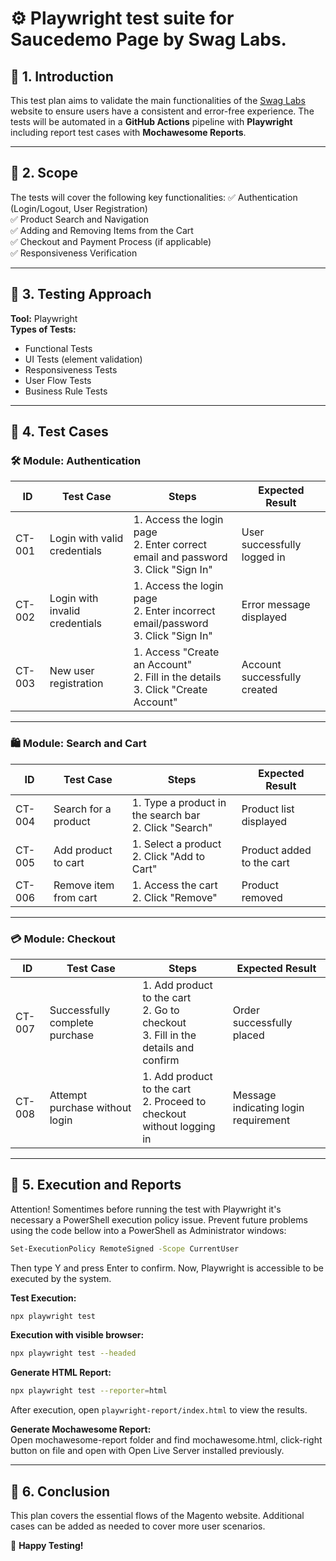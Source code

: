 # ⚙️ Playwright test suite for Saucedemo Page by Swag Labs. 

## 📌 1. Introduction
This test plan aims to validate the main functionalities of the [Swag Labs](https://www.saucedemo.com/) website to ensure users have a consistent and error-free experience. The tests will be automated in a **GitHub Actions** pipeline with **Playwright** including report test cases with **Mochawesome Reports**. 

---

## 📌 2. Scope
The tests will cover the following key functionalities:
✅ Authentication (Login/Logout, User Registration)  
✅ Product Search and Navigation  
✅ Adding and Removing Items from the Cart  
✅ Checkout and Payment Process (if applicable)  
✅ Responsiveness Verification  

---

## 📌 3. Testing Approach
**Tool:** Playwright  
**Types of Tests:**  
- Functional Tests  
- UI Tests (element validation)  
- Responsiveness Tests  
- User Flow Tests  
- Business Rule Tests  

---

## 📌 4. Test Cases

### **🛠️ Module: Authentication**  
| ID    | Test Case                         | Steps | Expected Result |
|-------|-----------------------------------|--------|--------------------|
| CT-001 | Login with valid credentials    | 1. Access the login page <br> 2. Enter correct email and password <br> 3. Click "Sign In" | User successfully logged in |
| CT-002 | Login with invalid credentials  | 1. Access the login page <br> 2. Enter incorrect email/password <br> 3. Click "Sign In" | Error message displayed |
| CT-003 | New user registration           | 1. Access "Create an Account" <br> 2. Fill in the details <br> 3. Click "Create Account" | Account successfully created |

---

### **🛍️ Module: Search and Cart**  
| ID    | Test Case                         | Steps | Expected Result |
|-------|-----------------------------------|--------|--------------------|
| CT-004 | Search for a product            | 1. Type a product in the search bar <br> 2. Click "Search" | Product list displayed |
| CT-005 | Add product to cart             | 1. Select a product <br> 2. Click "Add to Cart" | Product added to the cart |
| CT-006 | Remove item from cart           | 1. Access the cart <br> 2. Click "Remove" | Product removed |

---

### **💳 Module: Checkout**  
| ID    | Test Case                         | Steps | Expected Result |
|-------|-----------------------------------|--------|--------------------|
| CT-007 | Successfully complete purchase  | 1. Add product to the cart <br> 2. Go to checkout <br> 3. Fill in the details and confirm | Order successfully placed |
| CT-008 | Attempt purchase without login  | 1. Add product to the cart <br> 2. Proceed to checkout without logging in | Message indicating login requirement |

---

## 📌 5. Execution and Reports

Attention!
Somentimes before running the test with Playwright it's necessary a PowerShell execution policy issue. 
Prevent future problems using the code bellow into a PowerShell as Administrator windows:

```bash
Set-ExecutionPolicy RemoteSigned -Scope CurrentUser
```

Then type Y and press Enter to confirm. Now, Playwright is accessible to be executed by the system. 

**Test Execution:**  
```bash
npx playwright test
```

**Execution with visible browser:**  
```bash
npx playwright test --headed
```

**Generate HTML Report:**  
```bash
npx playwright test --reporter=html
```
After execution, open `playwright-report/index.html` to view the results.

**Generate Mochawesome Report:**  
Open mochawesome-report folder and find mochawesome.html, click-right button on file and open with Open Live Server installed previously.  

---

## 📌 6. Conclusion
This plan covers the essential flows of the Magento website. Additional cases can be added as needed to cover more user scenarios.

🚀 **Happy Testing!**
